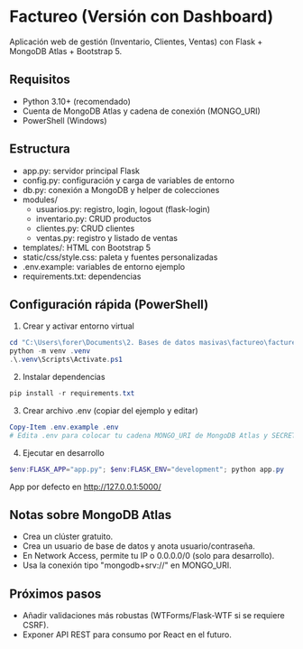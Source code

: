 # Factureo (Versión con Dashboard)

Aplicación web de gestión (Inventario, Clientes, Ventas) con Flask + MongoDB Atlas + Bootstrap 5.

## Requisitos
- Python 3.10+ (recomendado)
- Cuenta de MongoDB Atlas y cadena de conexión (MONGO_URI)
- PowerShell (Windows)

## Estructura
- app.py: servidor principal Flask
- config.py: configuración y carga de variables de entorno
- db.py: conexión a MongoDB y helper de colecciones
- modules/
  - usuarios.py: registro, login, logout (flask-login)
  - inventario.py: CRUD productos
  - clientes.py: CRUD clientes
  - ventas.py: registro y listado de ventas
- templates/: HTML con Bootstrap 5
- static/css/style.css: paleta y fuentes personalizadas
- .env.example: variables de entorno ejemplo
- requirements.txt: dependencias

## Configuración rápida (PowerShell)

1. Crear y activar entorno virtual

```powershell
cd "C:\Users\forer\Documents\2. Bases de datos masivas\factureo\factureo_backend"
python -m venv .venv
.\.venv\Scripts\Activate.ps1
```

2. Instalar dependencias

```powershell
pip install -r requirements.txt
```

3. Crear archivo .env (copiar del ejemplo y editar)

```powershell
Copy-Item .env.example .env
# Edita .env para colocar tu cadena MONGO_URI de MongoDB Atlas y SECRET_KEY
```

4. Ejecutar en desarrollo

```powershell
$env:FLASK_APP="app.py"; $env:FLASK_ENV="development"; python app.py
```

App por defecto en http://127.0.0.1:5000/

## Notas sobre MongoDB Atlas
- Crea un clúster gratuito.
- Crea un usuario de base de datos y anota usuario/contraseña.
- En Network Access, permite tu IP o 0.0.0.0/0 (solo para desarrollo).
- Usa la conexión tipo "mongodb+srv://" en MONGO_URI.

## Próximos pasos
- Añadir validaciones más robustas (WTForms/Flask-WTF si se requiere CSRF).
- Exponer API REST para consumo por React en el futuro.